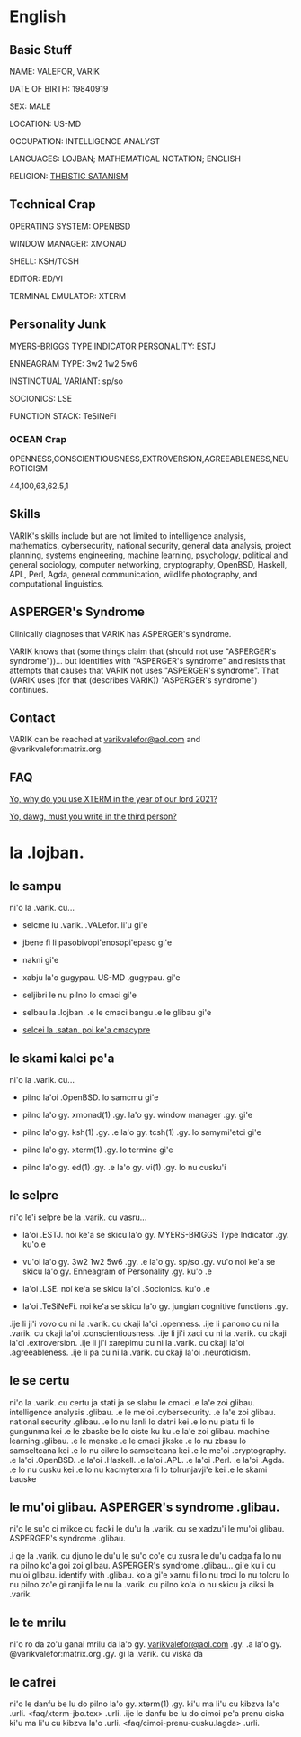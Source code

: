 # English

## Basic Stuff
NAME: VALEFOR, VARIK

DATE OF BIRTH: 19840919

SEX: MALE

LOCATION: US-MD

OCCUPATION: INTELLIGENCE ANALYST

LANGUAGES: LOJBAN; MATHEMATICAL NOTATION; ENGLISH

RELIGION: [THEISTIC SATANISM](faq/llblv.tex)

## Technical Crap
OPERATING SYSTEM: OPENBSD

WINDOW MANAGER: XMONAD

SHELL: KSH/TCSH

EDITOR: ED/VI

TERMINAL EMULATOR: XTERM

## Personality Junk
MYERS-BRIGGS TYPE INDICATOR PERSONALITY: ESTJ

ENNEAGRAM TYPE: 3w2 1w2 5w6

INSTINCTUAL VARIANT: sp/so

SOCIONICS: LSE

FUNCTION STACK: TeSiNeFi

### OCEAN Crap
OPENNESS,CONSCIENTIOUSNESS,EXTROVERSION,AGREEABLENESS,NEUROTICISM

44,100,63,62.5,1

## Skills
VARIK's skills include but are not limited to intelligence analysis, mathematics, cybersecurity, national security, general data analysis, project planning, systems engineering, machine learning, psychology, political and general sociology, computer networking, cryptography, OpenBSD, Haskell, APL, Perl, Agda, general communication, wildlife photography, and computational linguistics.

## ASPERGER's Syndrome
Clinically diagnoses that VARIK has ASPERGER's syndrome.

VARIK knows that (some things claim that (should not use "ASPERGER's syndrome"))... but identifies with "ASPERGER's syndrome" and resists that attempts that causes that VARIK not uses "ASPERGER's syndrome".  That (VARIK uses (for that (describes VARIK)) "ASPERGER's syndrome") continues.

## Contact
VARIK can be reached at varikvalefor@aol.com and @varikvalefor:matrix.org.

## FAQ
[Yo, why do you use XTERM in the year of our lord 2021?][1]

[Yo, dawg, must you write in the third person?][2]

[1]: <faq/xterm.tex> "XTERM Thing"
[2]: <faq/cimoi-prenu-cusku.lagda> "Third Person Thing"

# la .lojban.

## le sampu
ni'o la .varik. cu...

* selcme lu .varik. .VALefor. li'u gi'e

* jbene fi li pasobivopi'enosopi'epaso gi'e

* nakni gi'e

* xabju la'o gugypau. US-MD .gugypau. gi'e

* seljibri le nu pilno lo cmaci gi'e

* selbau la .lojban. .e le cmaci bangu .e le glibau gi'e

* [selcei la .satan. poi ke'a cmacypre](faq/llblv-jbo.tex)

## le skami kalci pe'a
ni'o la .varik. cu...

* pilno la'oi .OpenBSD. lo samcmu gi'e

* pilno la'o gy. xmonad(1) .gy. la'o gy. window manager .gy. gi'e

* pilno la'o gy. ksh(1) .gy. .e la'o gy. tcsh(1) .gy. lo samymi'etci gi'e

* pilno la'o gy. xterm(1) .gy. lo termine gi'e

* pilno la'o gy. ed(1) .gy. .e la'o gy. vi(1) .gy. lo nu cusku'i

## le selpre
ni'o le'i selpre be la .varik. cu vasru...

* la'oi .ESTJ. noi ke'a se skicu la'o gy. MYERS-BRIGGS Type Indicator .gy. ku'o.e

* vu'oi la'o gy. 3w2 1w2 5w6 .gy. .e la'o gy. sp/so .gy. vu'o noi ke'a se skicu la'o gy. Enneagram of Personality .gy. ku'o .e

* la'oi .LSE. noi ke'a se skicu la'oi .Socionics. ku'o .e

* la'oi .TeSiNeFi. noi ke'a se skicu la'o gy. jungian cognitive functions .gy.

.ije li ji'i vovo cu ni la .varik. cu ckaji la'oi .openness.
.ije li panono cu ni la .varik. cu ckaji la'oi .conscientiousness.
.ije li ji'i xaci cu ni la .varik. cu ckaji la'oi .extroversion.
.ije li ji'i xarepimu cu ni la .varik. cu ckaji la'oi .agreeableness.
.ije li pa cu ni la .varik. cu ckaji la'oi .neuroticism.

## le se certu
ni'o la .varik. cu certu ja stati ja se slabu le cmaci .e la'e zoi glibau. intelligence analysis .glibau. .e le me'oi .cybersecurity. .e la'e zoi glibau. national security .glibau. .e lo nu lanli lo datni kei .e lo nu platu fi lo gungunma kei .e le zbaske be lo ciste ku ku .e la'e zoi glibau. machine learning .glibau. .e le menske .e le cmaci jikske .e lo nu zbasu lo samseltcana kei .e lo nu cikre lo samseltcana kei .e le me'oi .cryptography. .e la'oi .OpenBSD. .e la'oi .Haskell. .e la'oi .APL. .e la'oi .Perl. .e la'oi .Agda. .e lo nu cusku kei .e lo nu kacmyterxra fi lo tolrunjavji'e kei .e le skami bauske

## le mu'oi glibau. ASPERGER's syndrome .glibau.
ni'o le su'o ci mikce cu facki le du'u la .varik. cu se xadzu'i le mu'oi glibau. ASPERGER's syndrome .glibau.

.i ge la .varik. cu djuno le du'u le su'o co'e cu xusra le du'u cadga fa lo nu na pilno ko'a goi zoi glibau. ASPERGER's syndrome .glibau... gi'e ku'i cu mu'oi glibau. identify with .glibau. ko'a gi'e xarnu fi lo nu troci lo nu tolcru lo nu pilno zo'e gi ranji fa le nu la .varik. cu pilno ko'a lo nu skicu ja ciksi la .varik.

## le te mrilu
ni'o ro da zo'u ganai mrilu da la'o gy. varikvalefor@aol.com .gy. .a la'o gy. @varikvalefor:matrix.org .gy. gi la .varik. cu viska da

## le cafrei
ni'o le danfu be lu do pilno la'o gy. xterm(1) .gy. ki'u ma li'u cu kibzva la'o .urli. <faq/xterm-jbo.tex> .urli.  .ije le danfu be lu do cimoi pe'a prenu ciska ki'u ma li'u cu kibzva la'o .urli. <faq/cimoi-prenu-cusku.lagda> .urli.
